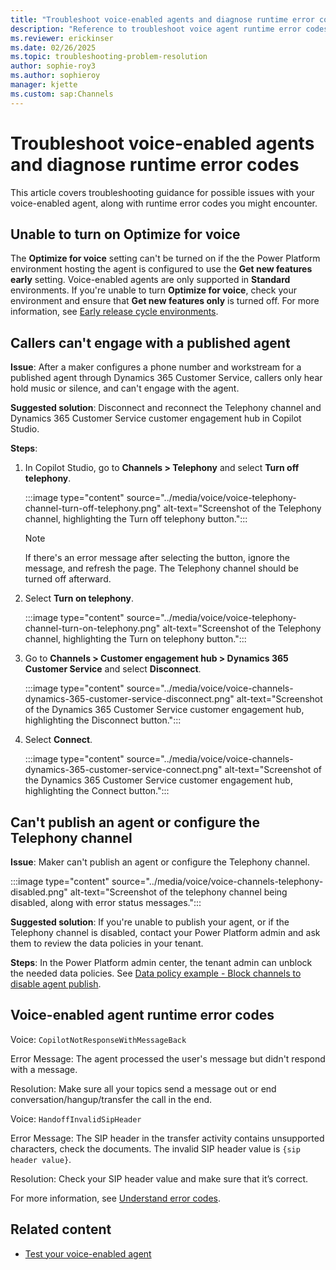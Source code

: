 ```yaml
---
title: "Troubleshoot voice-enabled agents and diagnose runtime error codes"
description: "Reference to troubleshoot voice agent runtime error codes and other issues."
ms.reviewer: erickinser
ms.date: 02/26/2025
ms.topic: troubleshooting-problem-resolution
author: sophie-roy3
ms.author: sophieroy
manager: kjette
ms.custom: sap:Channels
---
```


# Troubleshoot voice-enabled agents and diagnose runtime error codes

This article covers troubleshooting guidance for possible issues with your voice-enabled agent, along with runtime error codes you might encounter.

## Unable to turn on Optimize for voice

The **Optimize for voice** setting can't be turned on if the the Power Platform environment hosting the agent is configured to use the **Get new features early** setting. Voice-enabled agents are only supported in **Standard** environments. If you're unable to turn **Optimize for voice**, check your environment and ensure that **Get new features only** is turned off. For more information, see [Early release cycle environments](/power-platform/admin/early-release).

## Callers can't engage with a published agent

**Issue**: After a maker configures a phone number and workstream for a published agent through Dynamics 365 Customer Service, callers only hear hold music or silence, and can't engage with the agent.

**Suggested solution**: Disconnect and reconnect the Telephony channel and Dynamics 365 Customer Service customer engagement hub in Copilot Studio.

**Steps**:

1. In Copilot Studio, go to **Channels > Telephony** and select **Turn off telephony**.

    :::image type="content" source="../media/voice/voice-telephony-channel-turn-off-telephony.png" alt-text="Screenshot of the Telephony channel, highlighting the Turn off telephony button.":::

    >[!NOTE]
    >If there's an error message after selecting the button, ignore the message, and refresh the page. The Telephony channel should be turned off afterward.

1. Select **Turn on telephony**.

    :::image type="content" source="../media/voice/voice-telephony-channel-turn-on-telephony.png" alt-text="Screenshot of the Telephony channel, highlighting the Turn on telephony button.":::

1. Go to **Channels > Customer engagement hub > Dynamics 365 Customer Service** and select **Disconnect**.

    :::image type="content" source="../media/voice/voice-channels-dynamics-365-customer-service-disconnect.png" alt-text="Screenshot of the Dynamics 365 Customer Service customer engagement hub, highlighting the Disconnect button.":::

1. Select **Connect**.

    :::image type="content" source="../media/voice/voice-channels-dynamics-365-customer-service-connect.png" alt-text="Screenshot of the Dynamics 365 Customer Service customer engagement hub, highlighting the Connect button.":::

## Can't publish an agent or configure the Telephony channel

**Issue**: Maker can't publish an agent or configure the Telephony channel.

:::image type="content" source="../media/voice/voice-channels-telephony-disabled.png" alt-text="Screenshot of the telephony channel being disabled, along with error status messages.":::

**Suggested solution**: If you're unable to publish your agent, or if the Telephony channel is disabled, contact your Power Platform admin and ask them to review the data policies in your tenant.

**Steps**: In the Power Platform admin center, the tenant admin can unblock the needed data policies. See [Data policy example - Block channels to disable agent publish](/microsoft-copilot-studio/dlp-example-6).

## Voice-enabled agent runtime error codes

Voice: `CopilotNotResponseWithMessageBack`

Error Message: The agent processed the user's message but didn't respond with a message.

Resolution: Make sure all your topics send a message out or end conversation/hangup/transfer the call in the end.

Voice: `HandoffInvalidSipHeader`

Error Message: The SIP header in the transfer activity contains unsupported characters, check the documents. The invalid SIP header value is `{sip header value}`.

Resolution: Check your SIP header value and make sure that it’s correct.

For more information, see [Understand error codes](../authoring/error-codes.md).

## Related content

- [Test your voice-enabled agent](/microsoft-copilot-studio/voice-test)
